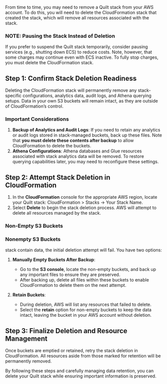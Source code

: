 <!-- markdownlint-disable-next-line first-line-h1 -->
From time to time, you may need to remove a Quilt stack from your AWS account.
To do this, you will need to delete the CloudFormation stack that created the
stack, which will remove all resources associated with the stack.

### NOTE: Pausing the Stack Instead of Deletion

If you prefer to suspend the Quilt stack temporarily, consider pausing services
(e.g., shutting down ECS) to reduce costs. Note, however, that some charges may
continue even with ECS inactive. To fully stop charges, you must delete the
CloudFormation stack.

## Step 1: Confirm Stack Deletion Readiness

Deleting the CloudFormation stack will permanently remove any stack-specific
configurations, analytics data, audit logs, and Athena querying setups. Data in
your own S3 buckets will remain intact, as they are outside of CloudFormation’s
control.

### Important Considerations

1. **Backup of Analytics and Audit Logs**: If you need to retain any analytics
   or audit logs stored in stack-managed buckets, back up these files. Note that
   **you must delete these contents after backup** to allow CloudFormation to
   delete the buckets.
2. **Athena Configurations**: Athena databases and Glue resources associated
   with stack analytics data will be removed. To restore querying capabilities
   later, you may need to reconfigure these settings.

## Step 2: Attempt Stack Deletion in CloudFormation

1. In the **CloudFormation** console for the appropriate AWS region, locate your
   Quilt stack: CloudFormation > Stacks -> Your Stack Name.
2. Select **Delete** to begin the stack deletion process. AWS will attempt to
   delete all resources managed by the stack.

### Non-Empty S3 Buckets

### Nonempty S3 Buckets
stack contain data, the initial deletion attempt will fail. You have two
options:

1. **Manually Empty Buckets After Backup**:
   - Go to the **S3 console**, locate the non-empty buckets, and back up any
     important files to ensure they are preserved.
   - After backing up, delete all files within these buckets to enable
     CloudFormation to delete them on the next attempt.

2. **Retain Buckets**:
   - During deletion, AWS will list any resources that failed to delete.
   - Select the **retain** option for non-empty buckets to keep the data intact,
     leaving the bucket in your AWS account without deletion.

## Step 3: Finalize Deletion and Resource Management

Once buckets are emptied or retained, retry the stack deletion in
CloudFormation. All resources aside from those marked for retention will be
permanently removed.

By following these steps and carefully managing data retention, you can delete
your Quilt stack while ensuring important information is preserved.
